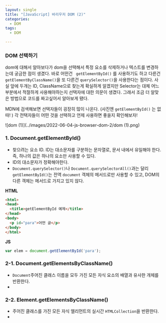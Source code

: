 ```yaml
---
layout: single
title: "[JavaScript] 바리우저 DOM (2)"
categories:
  - DOM
tags:
  - DOM

---
```


### DOM 선택하기 

dom에 대해서 알아보다가 dom을 선택해서 특정 요소를 삭제하거나 텍스트를 변경하는데 궁금한 점이 생겼다. 바로 어떤건 ` getElementById()` 를 사용하기도 하고 다른건 ` getElementByClassName()`을 또 다른건 `querySelector()`을 사용한다는 점이다. 사실 앞에 두개는 ID, ClassName으로 찾는게 확실하게 알겠지만 Selector는 대체 어느 부분에서 적절하게 사용해야하는지 선택자에 대한 의문이 생겼다. 그래서 조금 더 알맞은 방법으로 코드를 짜고싶어서 알아보게 됐다. 

MDN에 검색해보면 선택자들이 굉장히 많이 나온다. (사진엔 `getElementById()` 는 없따! ) 각 전택자들이 어떤 것을 선택하고 언제 사용하면 좋을지 확인해보자!

![dom (1)](../images/2022-06-04-js-browser-dom-2/dom (1).png)



### 1. Document.getElementById()

* 찾으려는 요소 ID. ID는 대소문자를 구분하는 문자열로, 문서 내에서 유일해야 한다.  즉, 하나의 값은 하나의 요소만 사용할 수 있다. 
* ID의 대소문자가 정확해야한다. 
* `Document.querySelector()`나 `Document.querySelectorAll()`과는 달리 `getElementById()`는 전역 `document` 객체의 메서드로만 사용할 수 있고, DOM의 다른 객체는 메서드로 가지고 있지 않다.

**HTML**

```html
<html>
<head>
  <title>getElementById 예제</title>
</head>
<body>
  <p id="para">어떤 글</p>
</body>
</html>
```

**JS**

```js
var elem = document.getElementById('para');
```



### 2-1. Document.getElementsByClassName()

*  `Document`주어진 클래스 이름을 모두 가진 모든 자식 요소의 배열과 유사한 개체를 반환한다. 
* 



### 2-2. Element.getElementsByClassName()

* 주어진 클래스를 가진 모든 자식 엘리먼트의 실시간 `HTMLCollection`을 반환한다.
* 






































